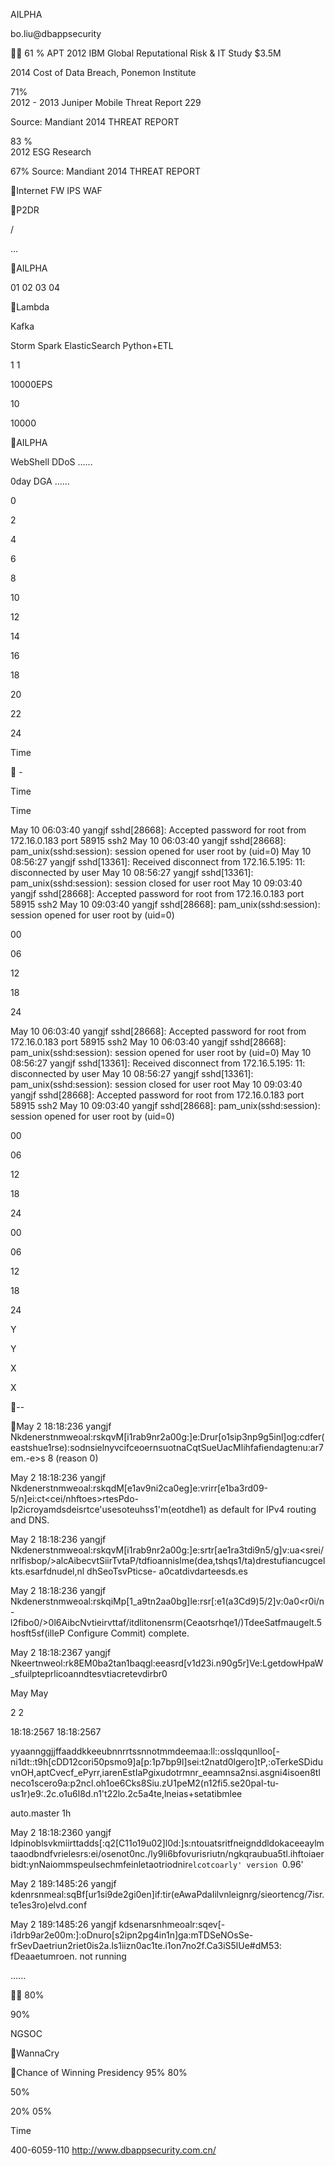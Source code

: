 AILPHA
 
   bo.liu@dbappsecurity


61  % APT 
2012 IBM Global Reputational Risk & IT Study
$3.5M

2014 Cost of Data Breach, Ponemon Institute


71%   
2012 - 2013 Juniper Mobile Threat Report
229
 
Source: Mandiant 2014 THREAT REPORT


83  %  
2012 ESG Research

67% 
Source: Mandiant 2014 THREAT REPORT

Internet FW IPS WAF





  



P2DR 

/










 


 


 


 


 

 

...

AILPHA

01  02  03  04 











Lambda

Kafka

Storm Spark
ElasticSearch Python+ETL

 



1 1  

10000EPS

10

10000

AILPHA



WebShell      DDoS  ......



0day     DGA   ......



0

2

4

6

8

10

12

14

16

18

20

22

24

Time

 - 



Time

Time







May 10 06:03:40 yangjf sshd[28668]: Accepted password for root from 172.16.0.183 port 58915 ssh2 May 10 06:03:40 yangjf sshd[28668]: pam_unix(sshd:session): session opened for user root by (uid=0) May 10 08:56:27 yangjf sshd[13361]: Received disconnect from 172.16.5.195: 11: disconnected by user May 10 08:56:27 yangjf sshd[13361]: pam_unix(sshd:session): session closed for user root May 10 09:03:40 yangjf sshd[28668]: Accepted password for root from 172.16.0.183 port 58915 ssh2 May 10 09:03:40 yangjf sshd[28668]: pam_unix(sshd:session): session opened for user root by (uid=0)

00

06

12

18

24



May 10 06:03:40 yangjf sshd[28668]: Accepted password for root from 172.16.0.183 port 58915 ssh2 May 10 06:03:40 yangjf sshd[28668]: pam_unix(sshd:session): session opened for user root by (uid=0) May 10 08:56:27 yangjf sshd[13361]: Received disconnect from 172.16.5.195: 11: disconnected by user May 10 08:56:27 yangjf sshd[13361]: pam_unix(sshd:session): session closed for user root May 10 09:03:40 yangjf sshd[28668]: Accepted password for root from 172.16.0.183 port 58915 ssh2 May 10 09:03:40 yangjf sshd[28668]: pam_unix(sshd:session): session opened for user root by (uid=0)

00

06

12

18

24

00

06

12

18

24



Y

Y

X

X



--
 
 

 
 

May 2 18:18:236 yangjf Nkdenerstnmweoal:rskqvM[i1rab9nr2a00g:]e:Drur[o1sip3np9g5inl]og:c<TaiSlnOfao6d>dfer(eastshue1rse):sodnsielnyvcifceoernsuotnaCqtSueUacMlihfafiendagtenu:ar7em.-e>s 8 (reason 0)

May 2 18:18:236 yangjf Nkdenerstnmweoal:rskqdM[e1av9ni2ca0eg]e:vrirr[e1ba3rd09-5/n]ei:ct<cei/nhftoes>rtesPdo-lp2icroyamdsdeisrtce'usesoteuhss1'm(eotdhe1) as default for IPv4 routing and DNS.

May 2 18:18:236 yangjf Nkdenerstnmweoal:rskqvM[i1rab9nr2a00g:]e:srtr[ae1ra3tdi9n5/g]v:ua<srei/nrlfisbop/>alcAibecvtSiirTvtaP/tdfioannislme(dea,tshqs1/ta)drestufiancugcelkts.esarfdnudel,nl dhSeoTsvPticse- a0catdivdarteesds.es

May 2 18:18:236 yangjf Nkdenerstnmweoal:rskqiMp[1_a9tn2aa0bg]le:rsr[:e1(a3Cd9)5/2]v:0a0<r0i/n-l2fibo0/>0l6AibcNvtieirvttaf/itdlitonensrm(Ceaotsrhqe1/)TdeeSatfmaugelt.5hosft5sf(ilIeP Configure Commit) complete.

May 2 18:18:2367 yangjf Nkeertnweol:rk8EM0ba2tan1baqgl:eeasrd[v1d23i.n90g5r]Ve:Lg<AiisNntef0or>etdowHpaW_sfuilpteprlicoanndtesvtiacretevdirbr0

May May

2 2

18:18:2567 18:18:2567

yyaannggjjffaaddkkeeubnnrrtssnnotmmdeemaa:ll::ossIqqunlloo[-ni1dt::t9h[cDD12cori50psmo9]a[p:1p7bp9l]sei:t2natd0lgero]tP,:oTerkeSDiduvnOH,aptCvecf_ePyrr,iarenEstIaPgixudotrmnr_eeamnsa2nsi.asgni4isoen8tlneco1scero9a:p2ncl.oh1oe6Cks8Siu.zU1peM2(n12fi5.se20pal-tu-us1r)e9:.2c.o1u6l8d.n1't22lo.2c5a4te,lneias+setatibmlee

auto.master 1h



May 2 18:18:2360 yangjf ldpinoblsvkmiirttadds[:q2[C11o19u02]l0d:]s:ntouatsritfneignddldokaceeaylmtaaodbndfvrielesrs:ei/osenot0nc./ly9li6bfovurisriutn/ngkqraubua5tl.ihftoiaerbidt:ynNaiommspeulsechmfeinletaotriodnir`elcotcoarly' version `0.96'

May 2 189:1485:26 yangjf kdenrsnmeal:sqBf[ur1si9de2gi0en]if:tir(eAwaPdaIilvnleignrg/sieortencg/7isr.te1es3ro)elvd.conf

May 2 189:1485:26 yangjf kdsenarsnhmeoalr:sqev[-i1drb9ar2e00m:]:oDnuro[s2ipn2pg4in1n]ga:mTDSeNOsSe-frSevDaetriun2riet0is2a.ls1iizn0ac1te.i1on7no2f.Ca3iS5lUe#dM53: fDeaaetumroen. not running

......


80%


90%













NGSOC







WannaCry

Chance of Winning Presidency
95% 80%

50%

20% 05%

Time







400-6059-110 http://www.dbappsecurity.com.cn/

